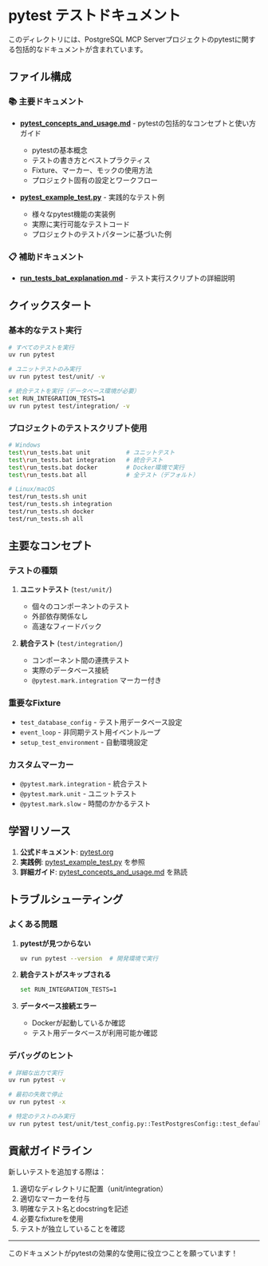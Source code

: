 # pytest テストドキュメント

このディレクトリには、PostgreSQL MCP Serverプロジェクトのpytestに関する包括的なドキュメントが含まれています。

## ファイル構成

### 📚 主要ドキュメント

- **[pytest_concepts_and_usage.md](pytest_concepts_and_usage.md)** - pytestの包括的なコンセプトと使い方ガイド
  - pytestの基本概念
  - テストの書き方とベストプラクティス
  - Fixture、マーカー、モックの使用方法
  - プロジェクト固有の設定とワークフロー

- **[pytest_example_test.py](pytest_example_test.py)** - 実践的なテスト例
  - 様々なpytest機能の実装例
  - 実際に実行可能なテストコード
  - プロジェクトのテストパターンに基づいた例

### 📋 補助ドキュメント

- **[run_tests_bat_explanation.md](run_tests_bat_explanation.md)** - テスト実行スクリプトの詳細説明

## クイックスタート

### 基本的なテスト実行

```bash
# すべてのテストを実行
uv run pytest

# ユニットテストのみ実行
uv run pytest test/unit/ -v

# 統合テストを実行（データベース環境が必要）
set RUN_INTEGRATION_TESTS=1
uv run pytest test/integration/ -v
```

### プロジェクトのテストスクリプト使用

```bash
# Windows
test\run_tests.bat unit          # ユニットテスト
test\run_tests.bat integration   # 統合テスト
test\run_tests.bat docker        # Docker環境で実行
test\run_tests.bat all           # 全テスト（デフォルト）

# Linux/macOS
test/run_tests.sh unit
test/run_tests.sh integration
test/run_tests.sh docker
test/run_tests.sh all
```

## 主要なコンセプト

### テストの種類

1. **ユニットテスト** (`test/unit/`)
   - 個々のコンポーネントのテスト
   - 外部依存関係なし
   - 高速なフィードバック

2. **統合テスト** (`test/integration/`)
   - コンポーネント間の連携テスト
   - 実際のデータベース接続
   - `@pytest.mark.integration` マーカー付き

### 重要なFixture

- `test_database_config` - テスト用データベース設定
- `event_loop` - 非同期テスト用イベントループ
- `setup_test_environment` - 自動環境設定

### カスタムマーカー

- `@pytest.mark.integration` - 統合テスト
- `@pytest.mark.unit` - ユニットテスト
- `@pytest.mark.slow` - 時間のかかるテスト

## 学習リソース

1. **公式ドキュメント**: [pytest.org](https://docs.pytest.org/)
2. **実践例**: [pytest_example_test.py](pytest_example_test.py) を参照
3. **詳細ガイド**: [pytest_concepts_and_usage.md](pytest_concepts_and_usage.md) を熟読

## トラブルシューティング

### よくある問題

1. **pytestが見つからない**
   ```bash
   uv run pytest --version  # 開発環境で実行
   ```

2. **統合テストがスキップされる**
   ```bash
   set RUN_INTEGRATION_TESTS=1
   ```

3. **データベース接続エラー**
   - Dockerが起動しているか確認
   - テスト用データベースが利用可能か確認

### デバッグのヒント

```bash
# 詳細な出力で実行
uv run pytest -v

# 最初の失敗で停止
uv run pytest -x

# 特定のテストのみ実行
uv run pytest test/unit/test_config.py::TestPostgresConfig::test_default_values
```

## 貢献ガイドライン

新しいテストを追加する際は：

1. 適切なディレクトリに配置（unit/integration）
2. 適切なマーカーを付与
3. 明確なテスト名とdocstringを記述
4. 必要なfixtureを使用
5. テストが独立していることを確認

---

このドキュメントがpytestの効果的な使用に役立つことを願っています！
